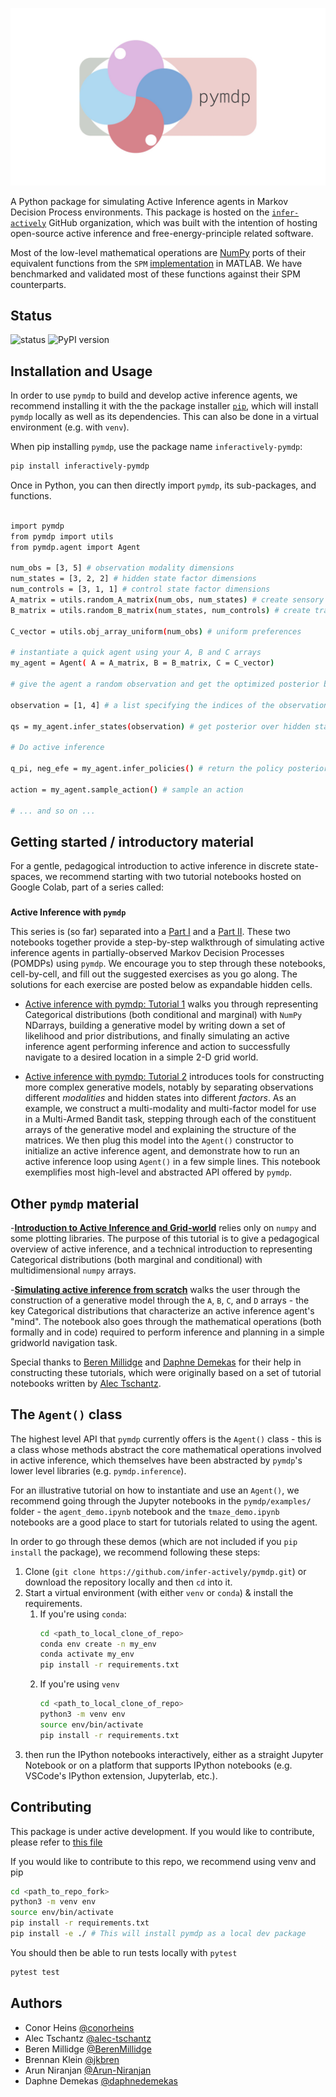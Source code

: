 
<p align='center'>
  <a href='https://github.com/infer-actively/pymdp'>
    <img src='.github/pymdp_logo_2.jpeg' />
  </a> 
</p>

A Python package for simulating Active Inference agents in Markov Decision Process environments. 
This package is hosted on the [`infer-actively`](https://github.com/infer-actively) GitHub organization, which was built with the intention of hosting open-source active inference and free-energy-principle related software.

Most of the low-level mathematical operations are [NumPy](https://github.com/numpy/numpy) ports of their equivalent functions from the `SPM` [implementation](https://www.fil.ion.ucl.ac.uk/spm/doc/) in MATLAB. We have benchmarked and validated most of these functions against their SPM counterparts.

## Status

![status](https://img.shields.io/badge/status-active-green)
![PyPI version](https://img.shields.io/pypi/v/inferactively-pymdp)

## Installation and Usage

In order to use `pymdp` to build and develop active inference agents, we recommend installing it with the the package installer [`pip`](https://pip.pypa.io/en/stable/), which will install `pymdp` locally as well as its dependencies. This can also be done in a virtual environment (e.g. with `venv`). 

When pip installing `pymdp`, use the package name `inferactively-pymdp`:

```bash
pip install inferactively-pymdp
```

Once in Python, you can then directly import `pymdp`, its sub-packages, and functions.

```bash

import pymdp
from pymdp import utils
from pymdp.agent import Agent

num_obs = [3, 5] # observation modality dimensions
num_states = [3, 2, 2] # hidden state factor dimensions
num_controls = [3, 1, 1] # control state factor dimensions
A_matrix = utils.random_A_matrix(num_obs, num_states) # create sensory likelihood (A matrix)
B_matrix = utils.random_B_matrix(num_states, num_controls) # create transition likelihood (B matrix)

C_vector = utils.obj_array_uniform(num_obs) # uniform preferences

# instantiate a quick agent using your A, B and C arrays
my_agent = Agent( A = A_matrix, B = B_matrix, C = C_vector)

# give the agent a random observation and get the optimized posterior beliefs

observation = [1, 4] # a list specifying the indices of the observation, for each observation modality

qs = my_agent.infer_states(observation) # get posterior over hidden states (a multi-factor belief)

# Do active inference

q_pi, neg_efe = my_agent.infer_policies() # return the policy posterior and return (negative) expected free energies of each policy as well

action = my_agent.sample_action() # sample an action

# ... and so on ...
```


## Getting started / introductory material

For a gentle, pedagogical introduction to active inference in discrete state-spaces, we recommend starting with two tutorial notebooks hosted on Google Colab, part of a series called:

###
**Active Inference with `pymdp`**

This series is (so far) separated into a [Part I](https://colab.research.google.com/drive/1Ux_jSFzXothHt6VKJRzLMXUBKvW8hdD8?usp=sharing) and a [Part II](https://colab.research.google.com/drive/1Q51jamhazOF0jHbB26TIwfujY5hBMEaf?usp=sharing). These two notebooks together provide a step-by-step walkthrough of simulating active inference agents in partially-observed Markov Decision Processes (POMDPs) using `pymdp`. We encourage you to step through these notebooks, cell-by-cell,  and fill out the suggested exercises as you go along. The solutions for each exercise are posted below as expandable hidden cells.

- [Active inference with pymdp: Tutorial 1](https://colab.research.google.com/drive/1Ux_jSFzXothHt6VKJRzLMXUBKvW8hdD8?usp=sharing) walks you through representing Categorical distributions (both conditional and marginal) with `NumPy` NDarrays, building a generative model by writing down a set of likelihood and prior distributions, and finally simulating an active inference agent performing inference and action to successfully navigate to a desired location in a simple 2-D grid world.

- [Active inference with pymdp: Tutorial 2](https://colab.research.google.com/drive/1Q51jamhazOF0jHbB26TIwfujY5hBMEaf?usp=sharing) introduces tools for constructing more complex generative models, notably by separating observations different *modalities* and hidden states into different *factors*. As an example, we construct a multi-modality and multi-factor model for use in a Multi-Armed Bandit task, stepping through each of the constituent arrays of the generative model and explaining the structure of the matrices. We then plug this model into the `Agent()` constructor to initialize an active inference agent, and demonstrate how to run an active inference loop using `Agent()` in a few simple lines. This notebook exemplifies most high-level and abstracted API offered by `pymdp`.  

## Other `pymdp` material

-[**Introduction to Active Inference and Grid-world**](https://colab.research.google.com/drive/1m9Hhd7GnJEsbMrKf5khCh3EQnbjoCahw?usp=sharing) relies only on `numpy` and some plotting libraries. The purpose of this tutorial is to give a pedagogical overview of active inference, and a technical introduction to representing Categorical distributions (both marginal and conditional) with multidimensional `numpy` arrays.

-[**Simulating active inference from scratch**](https://colab.research.google.com/drive/13XfDDh2m-nHf8I_BPbQHhwUGxPgQLpjv?usp=sharing) walks the user through the construction of a generative model through the `A`, `B`, `C`, and `D` arrays - the key Categorical distributions that characterize an active inference agent's "mind". The notebook also goes through the mathematical operations (both formally and in code) required to perform inference and planning in a simple gridworld navigation task.

Special thanks to [Beren Millidge](https://github.com/BerenMillidge) and [Daphne Demekas](https://github.com/daphnedemekas) for their help in constructing these tutorials, which were originally based on a set of tutorial notebooks written by [Alec Tschantz](https://github.com/alec-tschantz).

## The `Agent()` class
The highest level API that `pymdp` currently offers is the `Agent()` class - this is a class whose methods abstract the core mathematical operations involved in active inference, which themselves have been abstracted by `pymdp`'s lower level libraries (e.g. `pymdp.inference`). 

For an illustrative tutorial on how to instantiate and use an `Agent()`, we recommend going through the Jupyter notebooks in the `pymdp/examples/` folder - the `agent_demo.ipynb` notebook and the `tmaze_demo.ipynb` notebooks are a good place to start for tutorials related to using the agent.

In order to go through these demos (which are not included if you `pip install` the package), we recommend following these steps:

1. Clone (`git clone https://github.com/infer-actively/pymdp.git`) or download the repository locally and then `cd` into it.
2. Start a virtual environment (with either `venv` or `conda`) & install the requirements.
   1. If you're using `conda`:
      ```bash
      cd <path_to_local_clone_of_repo>
      conda env create -n my_env
      conda activate my_env
      pip install -r requirements.txt
      ```
   2. If you're using `venv`
      ```bash
      cd <path_to_local_clone_of_repo>
      python3 -m venv env
      source env/bin/activate
      pip install -r requirements.txt
      ```
3. then run the IPython notebooks interactively, either as a straight Jupyter Notebook or on a platform that supports IPython notebooks (e.g. VSCode's IPython extension, Jupyterlab, etc.).

## Contributing

This package is under active development. If you would like to contribute, please refer to [this file](CONTRIBUTING.md)

If you would like to contribute to this repo, we recommend using venv and pip
```bash
cd <path_to_repo_fork>
python3 -m venv env
source env/bin/activate
pip install -r requirements.txt
pip install -e ./ # This will install pymdp as a local dev package
```

You should then be able to run tests locally with `pytest`
```bash
pytest test
```

## Authors

- Conor Heins [@conorheins](https://github.com/conorheins)
- Alec Tschantz [@alec-tschantz](https://github.com/alec-tschantz)
- Beren Millidge [@BerenMillidge](https://github.com/BerenMillidge)
- Brennan Klein [@jkbren](https://github.com/jkbren)
- Arun Niranjan [@Arun-Niranjan](https://github.com/Arun-Niranjan)
- Daphne Demekas [@daphnedemekas](https://github.com/daphnedemekas)
